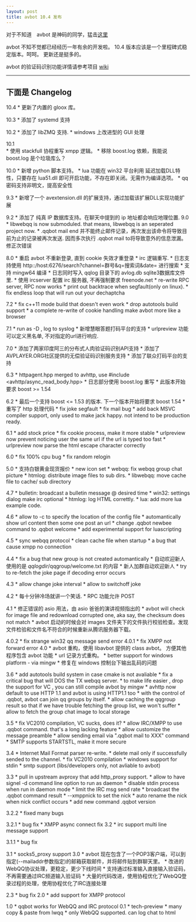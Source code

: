```yaml
---
layout: post
title: avbot 10.4 发布
---
```


对于不知道　avbot 是神码的同学，猛击[这里](http://qqbot.avplayer.org)

avbot 不知不觉都已经经历一年有余的开发啦。 10.4 版本应该是一个里程碑式稳定版本。呵呵。 更新还是挺多的。


avbot 的验证码识别功能详情请参考项目 [wiki](http://wiki.avplayer.org/deCAPTCHA)

---
下面是 Changelog
---

10.4
	* 更新了内置的 gloox 库。

10.3
	* 添加了 systemd 支持

10.2
	* 添加了 libZMQ 支持. 
	* windows 上改进型的 GUI 处理

10.1	
	* 使用 stackfull 协程重写 xmpp 逻辑。
	* 移除 boost.log 依赖，我能说 boost.log 是个垃圾库么？

10.0
	* 新增 python 脚本支持。
	* lua 功能在 win32 平台利用 延迟加载DLL特性，只要存在 lua51.dll 即可开启功能，不存在即关闭。无需作为编译选项。
	* qq密码支持非明文，提高安全性

9.3
	* 新增了一个 avextension.dll 的扩展支持，通过加载该扩展DLL实现功能扩展

9.2
	* 添加了 纯真 IP 数据库支持。在聊天中提到的 ip 地址都会响应地理位置.
9.0
	* libwebqq is now submoduled. that means, libwebqq is an seperated project now.
	* .qqbot mail end 并不能终止邮件记录，再次发出该命令将导致目前为止的记录被再次发送. 因而多次执行 .qqbot mail to将导致意外的信息泄漏。修正次错误

8.0
	* 重启 avbot 不重新登录, 直到 cookie 失效才重登录
	* irc 逻辑重写.
	* 日志支持使用 http::/host:6276/search?channel=群号&q=搜索词&date= 进行搜索
	* 支持 mingw64 编译
	* 日志同时写入 qqlog 目录下的  avlog.db sqlite3数据库文件里.
	* 使用 ircserver 配置 irc 服务器, 不再强制要求 freenode.net
	* re-write RPC server, RPC now works
	* print out backtrace when segfault(only on linux).
	* fix endless loop that will run out your dechaptcha

7.2
	* fix c++11 mode build that doesn't even work
	* drop autotools build support
	* a complete re-write of cookie handling make avbot more like a browser

7.1
	* run as -D , log to syslog
	* 新增慧眼答题打码平台的支持
	* urlpreview 功能可以定义黑名单, 不对指定的url进行响应.

7.0
	* 添加了两家印度阿三的分布式人肉验证码识别API支持
	* 添加了AVPLAYER.ORG社区提供的无偿验证码识别服务支持
	* 添加了联众打码平台的支持

6.3
	* httpagent.hpp merged to avhttp, use #include <avhttp/async_read_body.hpp>
	* 日志部分使用 boost.log 重写
	* 此版本开始要求 boost >= 1.54

6.2
	* 最后一个支持 boost <= 1.53 的版本. 下一个版本开始将要求 boost 1.54
	* 重写了 http 处理代码
	* fix joke segfault
	* fix mail bug
	* add back MSVC compiler support, only used to make jack happy. not intend to be production ready.

6.1
	* add stock price
	* fix cookie process, make it more stable
	* urlpreview now prevent noticing user the same url if the url is typed too fast
	* urlpreview now parse the html escape character correctly

6.0
	* fix 100% cpu bug
	* fix random relogin

5.0
	* 支持白银黄金现货报价
	* new icon set
	* webqq: fix webqq group chat picture
	* htmlog: distribute image files to sub dirs.
	* libwebqq: move cache file to cache/ sub directory

4.7
	* bulletin: broadcast a bulletin message @ desired time
	* win32: settings dialog make irc optional
	* htmlog: log HTML correttly.
	* lua: add more lua example code.

4.6
	* allow to -c to specify the location of the config file
	* automantically show url content then some one post an url
	* change .qqbot newbee command to .qqbot welcome
	* add experimental support for luascripting

4.5
	* sync webqq protocol
	* clean cache file when startup
	* a bug that cause xmpp no connection

4.4
	* fix a bug that new group is not created automantically
	* 自动欢迎新人使用的是 $qqlogdir/$qqgroup/welcome.txt 的内容
	* 新人加群自动欢迎新人
	* try to re-fetch the joke page if decoding error occurs

4.3
	* allow change joke interval
	* allow to switchoff joke

4.2
	* 每十分钟冷场就讲一个笑话.
	* RPC 功能允许 POST

4.1
	* 修正错误的 asio 用法，由 asio 爸爸的演讲视频指出的
	* avbot will check for image file and redownload corrupted one, aka say, the checksum does not match
	* avbot 启动的时候会对 images 文件夹下的文件执行校验检查。发现文件检验和文件名不符合的时候重新从腾讯服务器下载。

4.0.2
	* fix strange win32 qq message send error
4.0.1
	* fix XMPP not forward error
4.0
	* avbot 重构，使用 libavbot 提供的 class avbot。 方便其他程序包含 avbot 功能
	* url 记录方式重构。
	* better support for windows platform - via mingw
	* 修复在 windows 控制台下输出乱码的问题

3.6
	* add autotools build system in case cmake is not avaliable
	* fix a critical bug that will DOS the TX webqq server.
	* to make life easier , drop the support for VC , you can still compile avbot by mingw
	* avhttp now default to use HTTP 1.1 and avbot is using HTTP1.1 too
	* with the control of .qqbot, avbot can join qq groups by itself.
	* allow caching the qqgroup result so that if we have trouble fetching the group list, we won't suffer
	* allow to fetch the group chat image to local storage

3.5
	* fix VC2010 compilation, VC sucks, does it?
	* allow IRC/XMPP to use .qqbot command. that's a long lacking feature
	* allow customize the message preamble
	* allow sending email via ".qqbot mail to  XXX" command
	* SMTP supports STARTSTL, make it more secure

3.4
	* Internet Mail Format parser re-write.
	* delete mail only if successfully sended to the channel.
	* fix VC2010 compilation
	* windows support for stdin
	* smtp support (libs/developers only, not avliable to avbot)

3.3
	* pull in upstream avproxy that add http_proxy support.
	* allow to have signel  -d command line option to run as daemon
	* disable stdin process when run in daemon mode
	* limit the IRC msg send rate
	* broadcast the .qqbot command result
	* --xmppnick to set the nick
	* auto rename the nick when nick conflict occurs
	* add new command .qqbot version

3.2.2
	* fixed many bugs

3.2.1
	* bug fix
	* XMPP async connect fix
3.2
	* irc support multi line message support

3.1.1
	* bug fix

3.1
	* socks5_proxy support
3.0
	* avbot 现在包含了一个POP3客户端，可以到指定(--mailaddr参数指定)的邮箱获取邮件，并将邮件贴到群聊天里。
	* 改进的WebQQ协议处理，更稳定，更少下线时间
	* 支持通过标准输入直接输入验证码，不再需要通过IRC频道输入验证码
	* 大量的代码改进，使用协程优化了WebQQ登录过程的处理，使用协程优化了IRC连接处理

2.3
	* bug fix
2.0
	* add support for XMPP protocol

1.0
	* qqbot works for WebQQ and IRC protocol
0.1
	* tech-preview
	* many copy & paste from lwqq
	* only WebQQ supported. can log chat to html
